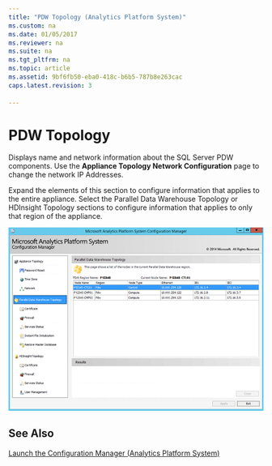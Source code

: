 ```yaml
---
title: "PDW Topology (Analytics Platform System)"
ms.custom: na
ms.date: 01/05/2017
ms.reviewer: na
ms.suite: na
ms.tgt_pltfrm: na
ms.topic: article
ms.assetid: 9bf6fb50-eba0-418c-b6b5-787b8e263cac
caps.latest.revision: 3

---
```

# PDW Topology
Displays name and network information about the SQL Server PDW components. Use the **Appliance Topology Network Configuration** page to change the network IP Addresses.  
  
Expand the elements of this section to configure information that applies to the entire appliance. Select the Parallel Data Warehouse Topology or HDInsight Topology sections to configure information that applies to only that region of the appliance.  
  
![DWConfig PDW top menu](./media/pdw-topology/SQL_Server_PDW_DWConfig_PDWTop.png "SQL_Server_PDW_DWConfig_PDWTop")  
  
## See Also  
[Launch the Configuration Manager &#40;Analytics Platform System&#41;](launch-the-configuration-manager.md)  
  
